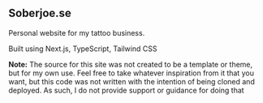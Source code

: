 

## Soberjoe.se

Personal website for my tattoo business.

Built using Next.js, TypeScript, Tailwind CSS

**Note:** The source for this site was not created to be a template or theme, but for my own use. Feel free to take whatever inspiration from it that you want, but this code was not written with the intention of being cloned and deployed. As such, I do not provide support or guidance for doing that
